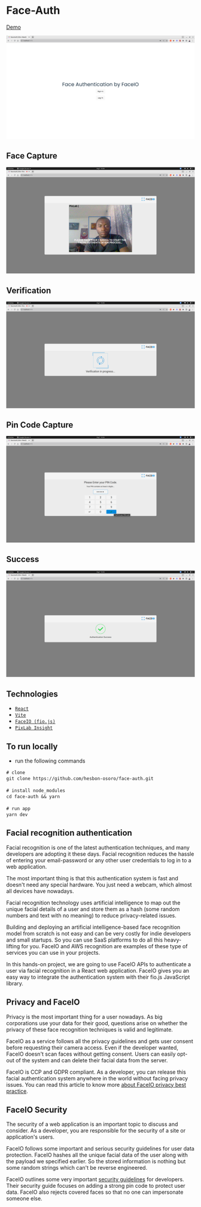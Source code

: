 # Face-Auth

[Demo](https://face-auth.netlify.app/)

[![Face-Auth UI](src/assets/face-auth.png)](https://face-auth.netlify.app/)
## Face Capture

[![Face capture](src/assets/face-auth1.png)](https://face-auth.netlify.app/)
## Verification

[![Verification](src/assets/face-auth2.png)](https://face-auth.netlify.app/)

## Pin Code Capture

[![Pin Capture](src/assets/face-auth3.png)](https://face-auth.netlify.app/)

## Success

[![Success](src/assets/face-auth4.png)](https://face-auth.netlify.app/)

## Technologies

- [`React`](https://reactjs.org/)
- [`Vite`](https://vitejs.dev/)
- [`FaceIO (fio.js)`](https://faceio.net/getting-started)
- [`PixLab Insight`](https://pixlab.io)

## To run locally

- run the following commands

```code
# clone
git clone https://github.com/hesbon-osoro/face-auth.git

# install node_modules
cd face-auth && yarn

# run app
yarn dev
```

## Facial recognition authentication

Facial recognition is one of the latest authentication techniques, and many developers are adopting it these days. Facial recognition reduces the hassle of entering your email-password or any other user credentials to log in to a web application.

The most important thing is that this authentication system is fast and doesn't need any special hardware. You just need a webcam, which almost all devices have nowadays.

Facial recognition technology uses artificial intelligence to map out the unique facial details of a user and store them as a hash (some random numbers and text with no meaning) to reduce privacy-related issues.

Building and deploying an artificial intelligence-based face recognition model from scratch is not easy and can be very costly for indie developers and small startups. So you can use SaaS platforms to do all this heavy-lifting for you. FaceIO and AWS recognition are examples of these type of services you can use in your projects.

In this hands-on project, we are going to use FaceIO APIs to authenticate a user via facial recognition in a React web application. FaceIO gives you an easy way to integrate the authentication system with their fio.js JavaScript library.

## Privacy and FaceIO

Privacy is the most important thing for a user nowadays. As big corporations use your data for their good, questions arise on whether the privacy of these face recognition techniques is valid and legitimate.

FaceIO as a service follows all the privacy guidelines and gets user consent before requesting their camera access. Even if the developer wanted, FaceIO doesn't scan faces without getting consent. Users can easily opt-out of the system and can delete their facial data from the server.

FaceIO is CCP and GDPR compliant. As a developer, you can release this facial authentication system anywhere in the world without facing privacy issues. You can read this article to know more [about FaceIO privacy best practice](https://faceio.net/apps-best-practice).

## FaceIO Security

The security of a web application is an important topic to discuss and consider. As a developer, you are responsible for the security of a site or application's users.

FaceIO follows some important and serious security guidelines for user data protection. FaceIO hashes all the unique facial data of the user along with the payload we specified earlier. So the stored information is nothing but some random strings which can't be reverse engineered.

FaceIO outlines some very important [security guidelines](https://faceio.net/security-best-practice) for developers. Their security guide focuses on adding a strong pin code to protect user data. FaceIO also rejects covered faces so that no one can impersonate someone else.
